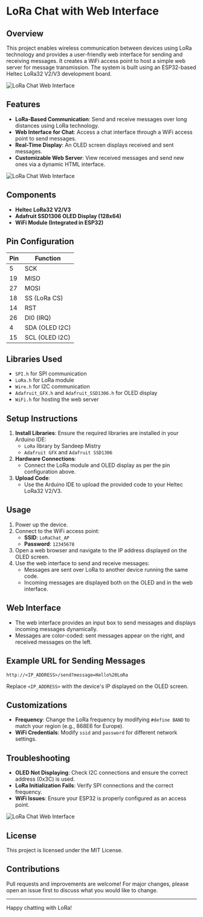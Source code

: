# LoRa Chat with Web Interface

## Overview
This project enables wireless communication between devices using LoRa technology and provides a user-friendly web interface for sending and receiving messages. It creates a WiFi access point to host a simple web server for message transmission. The system is built using an ESP32-based Heltec LoRa32 V2/V3 development board.

![LoRa Chat Web Interface](IMG_1095.jpg)



## Features
- **LoRa-Based Communication**: Send and receive messages over long distances using LoRa technology.
- **Web Interface for Chat**: Access a chat interface through a WiFi access point to send messages.
- **Real-Time Display**: An OLED screen displays received and sent messages.
- **Customizable Web Server**: View received messages and send new ones via a dynamic HTML interface.

![LoRa Chat Web Interface](IMG_1096.jpg)

## Components
- **Heltec LoRa32 V2/V3**
- **Adafruit SSD1306 OLED Display (128x64)**
- **WiFi Module (Integrated in ESP32)**

## Pin Configuration
| Pin | Function         |
|-----|-----------------|
| 5   | SCK             |
| 19  | MISO            |
| 27  | MOSI            |
| 18  | SS (LoRa CS)    |
| 14  | RST             |
| 26  | DI0 (IRQ)       |
| 4   | SDA (OLED I2C)  |
| 15  | SCL (OLED I2C)  |

## Libraries Used
- `SPI.h` for SPI communication
- `LoRa.h` for LoRa module
- `Wire.h` for I2C communication
- `Adafruit_GFX.h` and `Adafruit_SSD1306.h` for OLED display
- `WiFi.h` for hosting the web server

## Setup Instructions
1. **Install Libraries**: Ensure the required libraries are installed in your Arduino IDE:
   - `LoRa` library by Sandeep Mistry
   - `Adafruit GFX` and `Adafruit SSD1306`
2. **Hardware Connections**:
   - Connect the LoRa module and OLED display as per the pin configuration above.
3. **Upload Code**:
   - Use the Arduino IDE to upload the provided code to your Heltec LoRa32 V2/V3.

## Usage
1. Power up the device.
2. Connect to the WiFi access point:
   - **SSID**: `LoRaChat_AP`
   - **Password**: `12345678`
3. Open a web browser and navigate to the IP address displayed on the OLED screen.
4. Use the web interface to send and receive messages:
   - Messages are sent over LoRa to another device running the same code.
   - Incoming messages are displayed both on the OLED and in the web interface.

## Web Interface
- The web interface provides an input box to send messages and displays incoming messages dynamically.
- Messages are color-coded: sent messages appear on the right, and received messages on the left.

## Example URL for Sending Messages
```
http://<IP_ADDRESS>/send?message=Hello%20LoRa
```
Replace `<IP_ADDRESS>` with the device's IP displayed on the OLED screen.

## Customizations
- **Frequency**: Change the LoRa frequency by modifying `#define BAND` to match your region (e.g., 868E6 for Europe).
- **WiFi Credentials**: Modify `ssid` and `password` for different network settings.

## Troubleshooting
- **OLED Not Displaying**: Check I2C connections and ensure the correct address (0x3C) is used.
- **LoRa Initialization Fails**: Verify SPI connections and the correct frequency.
- **WiFi Issues**: Ensure your ESP32 is properly configured as an access point.



![LoRa Chat Web Interface](IMG_1097.PNG)

## License
This project is licensed under the MIT License.

## Contributions
Pull requests and improvements are welcome! For major changes, please open an issue first to discuss what you would like to change.

---

Happy chatting with LoRa!

